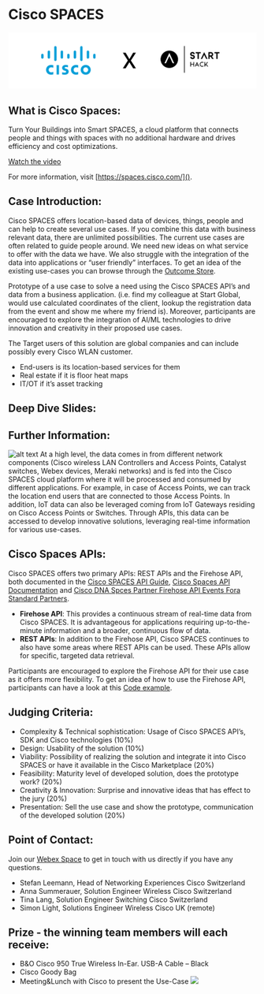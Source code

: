# Cisco SPACES

![alt text](https://github.com/START-Hack/Cisco_STARTHACK24/blob/main/banner.png)

## What is Cisco Spaces:

Turn Your Buildings into Smart SPACES, a cloud platform that connects people and  things with spaces with no additional hardware and drives efficiency and cost optimizations.

[Watch the video](https://video.cisco.com/detail/video/6023969831001)

For more information, visit [https://spaces.cisco.com/]().

## Case Introduction:

Cisco SPACES offers location-based data of devices, things, people and can help to create several use cases. If you combine this data with business relevant data, there are unlimited possibilities. The current use cases are often related to guide people around. We need new ideas on what service to offer with the data we have. We also struggle with the integration of the data into applications or “user friendly” interfaces. To get an idea of the existing use-cases you can browse through the [Outcome Store](https://spaces.cisco.com/store/outcomes/).

Prototype of a use case to solve a need using the Cisco SPACES API’s and data from a business application. (i.e. find my colleague at Start Global, would use calculated coordinates of the client, lookup the registration data from the event and show me where my friend is). Moreover, participants are encouraged to explore the integration of AI/ML technologies to drive innovation and creativity in their proposed use cases.

The Target users of this solution are global companies and can include possibly every Cisco WLAN customer.

- End-users is its location-based services for them
- Real estate if it is floor heat maps
- IT/OT if it’s asset tracking

## Deep Dive Slides:

## Further Information:

![alt text](https://www.cisco.com/c/dam/en/us/products/collateral/wireless/dna-spaces/datasheet-c78-741786.docx/_jcr_content/renditions/datasheet-c78-741786_0.png)
At a high level, the data comes in from different network components (Cisco wireless LAN Controllers and Access Points, Catalyst switches, Webex devices, Meraki networks) and is fed into the Cisco SPACES cloud platform where it will be processed and consumed by different applications. For example, in case of Access Points, we can track the location end users that are connected to those Access Points. In addition, IoT data can also be leveraged coming from IoT Gateways residing on Cisco Access Points or Switches. Through APIs, this data can be accessed to develop innovative solutions, leveraging real-time information for various use-cases.

## Cisco Spaces APIs:

Cisco SPACES offers two primary APIs: REST APIs and the Firehose API, both documented in the [Cisco SPACES API Guide](https://www.cisco.com/c/dam/en/us/td/docs/wireless/cisco-dna-spaces/partner-app/partner-firehose-api/Cisco_DNA_Spaces_API_Guide.pdf), [Cisco Spaces API Documentation](https://partners.dnaspaces.eu/docs/v1/basic/index.html#!c-dnas-partners-overview.html) and [Cisco DNA Spces Partner Firehose API Events Fora Standard Partners](https://www.cisco.com/c/en/us/td/docs/wireless/cisco-dna-spaces/partner-app/partner-firehose-api/std.html#firehose_api_v1.EventsStreamRequest).

- **Firehose API**: This provides a continuous stream of real-time data from Cisco SPACES. It is advantageous for applications requiring up-to-the-minute information and a broader, continuous flow of data.
- **REST APIs**: In addition to the Firehose API, Cisco SPACES continues to also have some areas where REST APIs can be used. These APIs allow for specific, targeted data retrieval.

Participants are encouraged to explore the Firehose API for their use case as it offers more flexibility. To get an idea of how to use the Firehose API, participants can have a look at this [Code example](https://github.com/SimonLight001/DNASFirehose_MongoDB_Handler).

## Judging Criteria:

- Complexity & Technical sophistication: Usage of Cisco SPACES API’s, SDK and Cisco technologies (10%)
- Design: Usability of the solution (10%)
- Viability: Possibility of realizing the solution and integrate it into Cisco SPACES or have it available in the Cisco Marketplace (20%)
- Feasibility: Maturity level of developed solution, does the prototype work? (20%)
- Creativity & Innovation: Surprise and innovative ideas that has effect to the jury (20%)
- Presentation: Sell the use case and show the prototype, communication of the developed solution (20%)

## Point of Contact:

Join our [Webex Space](https://eurl.io/#W5utnhKwO) to get in touch with us directly if you have any questions.

- Stefan Leemann, Head of Networking Experiences Cisco Switzerland
- Anna Summerauer, Solution Engineer Wireless Cisco Switzerland
- Tina Lang, Solution Engineer Switching Cisco Switzerland
- Simon Light, Solutions Engineer Wireless Cisco UK (remote)

## Prize - the winning team members will each receive:

- B&O Cisco 950 True Wireless In-Ear. USB-A Cable – Black
- Cisco Goody Bag
- Meeting&Lunch with Cisco to present the Use-Case
  <img src="https://www.cisco.com/c/dam/en/us/products/collateral/collaboration-endpoints/headsets/bang-olufsen-950-ds.docx/_jcr_content/renditions/bang-olufsen-950-ds_0.jpg" width="500" />
